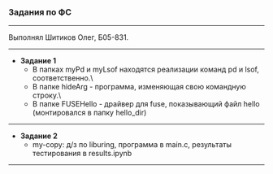 ### Задания по ФС

----

Выполнял Шитиков Олег, Б05-831.
____
- **Задание 1**
    * В папках myPd и myLsof находятся реализации команд pd и lsof, соответственно.\
    * В папке hideArg - программа, изменяющая свою командную строку.\
    * В папке FUSEHello - драйвер для fuse, показывающий файл hello (монтировался в папку hello_dir)
----
- **Задание 2**
    * my-copy: д/з по liburing, программа в main.c, результаты тестирования в results.ipynb
----
